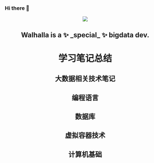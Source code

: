 ### Hi there 👋

<p align="center">
 <img align="center" src="https://github-readme-stats.vercel.app/api?username=Walhalla-Summary&show_icons=true&theme=tokyonight" />
 <h2 align="center">Walhalla is a ✨ _special_ ✨ bigdata dev.</h2>
</p>

<p align="center">
 <h1 align="center">学习笔记总结</h1>
 <h2 align="center">大数据相关技术笔记</h2>
 <h2 align="center">编程语言</h2>
 <h2 align="center">数据库</h2>
 <h2 align="center">虚拟容器技术</h2>
 <h2 align="center">计算机基础</h2>
</p>

